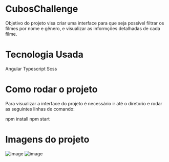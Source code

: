 # CubosChallenge

Objetivo do projeto visa criar uma interface para que seja possível filtrar os filmes por nome e gênero, e visualizar as informções detalhadas de cada filme. 

# Tecnologia Usada

Angular
Typescript
Scss

# Como rodar o projeto

Para visualizar a interface do projeto é necessário ir até o diretorio e rodar as seguintes linhas de comando:

npm install
npm start

# Imagens do projeto
![image](https://github.com/flanconi/cubosChallenge/assets/85709697/09d0238a-dc8c-4be2-95e2-1d3f8cfde5d2)
![image](https://github.com/flanconi/cubosChallenge/assets/85709697/4a7e80fc-f0b4-4c46-97c8-72195e8f0b9a)

